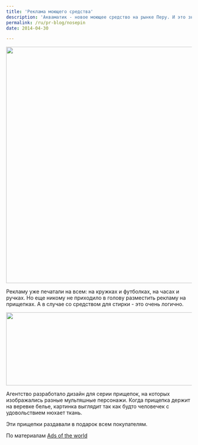 ```yaml
---
title: 'Реклама моющего средства'
description: 'Акваматик - новое моющее средство на рынке Перу. И это значит, что бренд стартует в непростых условиях, с самого начала нужно как-то заявить о себе, простой рекламы будет недостаточно, так как ниша уже основательно заполнена. Для того, чтобы потребители думали о бренде, когда стирают белье, нужно было оказаться рядом с потребителем, когда он стирает белье - так решило'
permalink: /ru/pr-blog/nosepin
date: 2014-04-30

---
```


<img src="{{ site.assets }}/upload/nose-pins.jpg" alt="" class="post__img" width="567" height="640">

Рекламу уже печатали на всем: на кружках и футболках, на часах и ручках. Но еще никому не приходило в голову разместить рекламу на прищепках. А в случае со средством для стирки - это очень логично.

<img src="{{ site.assets }}/upload/nosepins2.jpg" alt="" class="post__img" width="580" height="198">

Агентство разработало дизайн для серии прищепок, на которых изображались разные мультяшные персонажи. Когда прищепка держит на веревке белье, картинка выглядит так как будто человечек с удовольствием нюхает ткань.

Эти прищепки  раздавали в подарок всем покупателям.

По материалам <a href="https://adsoftheworld.com/media/dm/aquamatic_fresh_scents_detergent_nosepins">Ads of the world </a>

